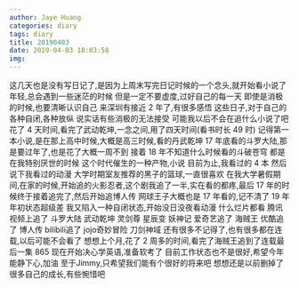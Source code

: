 ```yaml
---
author: Jaye Huang
categories: diary
tags: diary
title: 20190403
date: 2019-04-03 18:03:58
img:
---
```


这几天也是没有写日记了,是因为上周末写完日记时候的一个念头,就开始看小说了
年轻,总会遇到一些迷茫的时候
但是一定不要虚度,过好自己的每一天
即使是消极的时候,也要清晰认识自己
来深圳有接近 2 年了,有很多感悟
这些日子,对于自己的各种自闭,各种放纵
说实话有些消极的无法接受
可能我以后不会在追什么小说了吧
花了 4 天时间,看完了武动乾坤,一念之间,用了四天时间(看书时长 49 时)
记得第一本小说,是在那上高中时候,大概是高三时候,看的丹武乾坤
17 年底看的斗罗大陆,那是要过年了,也是花了大概一周不到
接着 18 年不知道什么时候看的斗破苍穹
都是在我特别厌世的时候
这个时代催生的一种产物,小说
目前为止,我看过的 4 本
然后说下我看过的动漫
大学时期室友推荐的黑子的篮球,一直很喜欢
在我大学暑假期间,在家的时候,开始追的火影忍者,这个剧我追了一半,实在看的都疼,最后 17 年的时候终于接着追完了,然后开始追博人传
网球王子大概也是 17 年看的,记不清了
19 年年初状态超级差
我又陷入一种自闭状态,开始没日没夜看动漫
什么烂片都看
腾讯视频上追了 斗罗大陆 武动乾坤 灵剑尊 星辰变 妖神记
爱奇艺追了 海贼王
优酷追了 博人传
bilibili追了 jojo奇妙冒险 刀剑神域
还有很多不记得了,也有很多都在连载,以后可能不会看了
想想上个月,花了 2 周多的时间,看完了海贼王追到了连载最后一集 865
现在开始决心学英语,准备软考了
目前工作状态也不是很好,希望今年能静下心,加油
至于Jimmy,只希望我们能有个很好的将来吧
想想还是以前删掉了很多自己的成长,有些惋惜吧